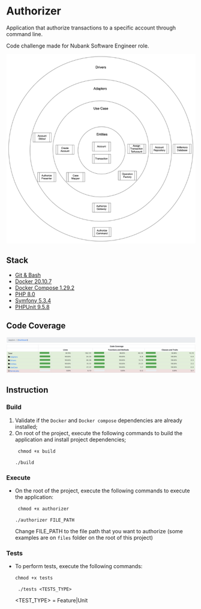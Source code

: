 # Authorizer
Application that authorize transactions to a specific account through command line.

Code challenge made for Nubank Software Engineer role.

![Architecture Driagram](assets/authorizer-clean-architecture-2.png "Clean Architecture" )

## Stack
- [Git & Bash](https://git-scm.com/downloads)
- [Docker 20.10.7](https://www.docker.com/products/docker-desktop)
- [Docker Compose 1.29.2](https://docs.docker.com/compose/install/)
- [PHP 8.0](https://www.php.net/downloads.php#v8.0.9)
- [Symfony 5.3.4](https://github.com/symfony/symfony/tree/5.3)
- [PHPUnit 9.5.8](https://github.com/sebastianbergmann/phpunit/tree/9.5)

## Code Coverage
![Code Coverage](assets/code-coverage.png "Code Coverage")

## Instruction
### Build
1) Validate if the `Docker` and `Docker compose` dependencies are already installed;
2) On root of the project, execute the following commands to build the application and install project dependencies;
   ```shell
    chmod +x build
    ```
   ```shell
   ./build
   ```

### Execute
- On the root of the project, execute the following commands to execute the application:
   ```shell
    chmod +x authorizer
    ```
   ```shell
   ./authorizer FILE_PATH
   ```
   Change FILE_PATH to the file path that you want to authorize (some examples are on `files` folder on the root of this project)

### Tests
- To perform tests, execute the following commands:
   ```shell
   chmod +x tests
   ```
  ```shell
   ./tests <TESTS_TYPE>
   ```
  <TEST_TYPE> = Feature|Unit
